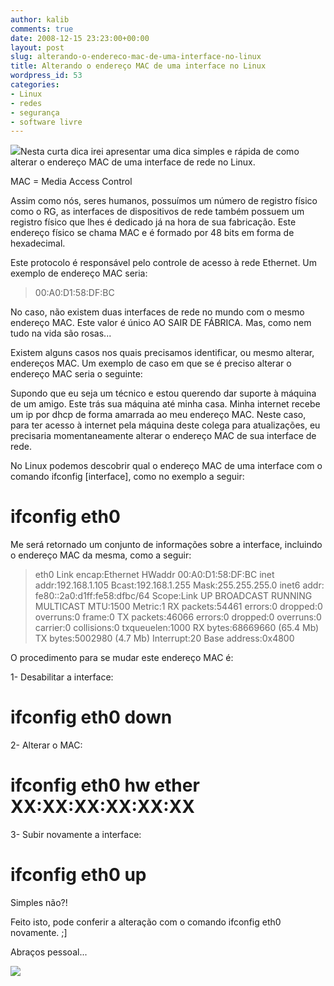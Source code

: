 ```yaml
---
author: kalib
comments: true
date: 2008-12-15 23:23:00+00:00
layout: post
slug: alterando-o-endereco-mac-de-uma-interface-no-linux
title: Alterando o endereço MAC de uma interface no Linux
wordpress_id: 53
categories:
- Linux
- redes
- segurança
- software livre
---
```


[![](http://marcelocavalcante.net/portal/wp-content/uploads/2009/02/placa11.gif)](http://marcelocavalcante.net/portal/wp-content/uploads/2009/02/placa11.gif)Nesta curta dica irei apresentar uma dica simples e rápida de como alterar o endereço MAC de uma interface de rede no Linux.




MAC = Media Access Control  

Assim como nós, seres humanos, possuímos um número de registro físico como o RG, as interfaces de dispositivos de rede também possuem um registro físico que lhes é dedicado já na hora de sua fabricação. Este endereço físico se chama MAC e é formado por 48 bits em forma de hexadecimal.




Este protocolo é responsável pelo controle de acesso à rede Ethernet. Um exemplo de endereço MAC seria:




> 00:A0:D1:58:DF:BC
> 
> 





No caso, não existem duas interfaces de rede no mundo com o mesmo endereço MAC. Este valor é único AO SAIR DE FÁBRICA. Mas, como nem tudo na vida são rosas...




Existem alguns casos nos quais precisamos identificar, ou mesmo alterar, endereços MAC. Um exemplo de caso em que se é preciso alterar o endereço MAC seria o seguinte:




Supondo que eu seja um técnico e estou querendo dar suporte à máquina de um amigo. Este trás sua máquina até minha casa. Minha internet recebe um ip por dhcp de forma amarrada ao meu endereço MAC. Neste caso, para ter acesso à internet pela máquina deste colega para atualizações, eu precisaria momentaneamente alterar o endereço MAC de sua interface de rede.




No Linux podemos descobrir qual o endereço MAC de uma interface com o comando ifconfig [interface], como no exemplo a seguir:




# ifconfig eth0




Me será retornado um conjunto de informações sobre a interface, incluindo o endereço MAC da mesma, como a seguir:




> eth0      Link encap:Ethernet  HWaddr 00:A0:D1:58:DF:BC inet addr:192.168.1.105  Bcast:192.168.1.255  Mask:255.255.255.0 inet6 addr: fe80::2a0:d1ff:fe58:dfbc/64 Scope:Link UP BROADCAST RUNNING MULTICAST  MTU:1500  Metric:1 RX packets:54461 errors:0 dropped:0 overruns:0 frame:0 TX packets:46066 errors:0 dropped:0 overruns:0 carrier:0 collisions:0 txqueuelen:1000 RX bytes:68669660 (65.4 Mb)  TX bytes:5002980 (4.7 Mb) Interrupt:20 Base address:0x4800
> 
> 





O procedimento para se mudar este endereço MAC é:




1- Desabilitar a interface:  

# ifconfig eth0 down




2- Alterar o MAC:  

# ifconfig eth0 hw ether XX:XX:XX:XX:XX:XX




3- Subir novamente a interface:  

# ifconfig eth0 up




Simples não?!




Feito isto, pode conferir a alteração com o comando ifconfig eth0 novamente. ;]




Abraços pessoal...




![](http://img376.imageshack.us/img376/8000/userbar635980sd7.gif)




